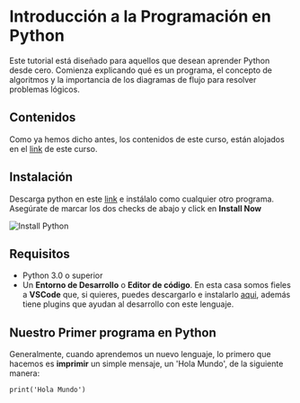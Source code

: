# Introducción a la Programación en Python

Este tutorial está diseñado para aquellos que desean aprender Python desde cero. Comienza explicando qué es un programa, el concepto de algoritmos y la importancia de los diagramas de flujo para resolver problemas lógicos.

## Contenidos

Como ya hemos dicho antes, los contenidos de este curso, están alojados en el [link](https://www.tutorialesprogramacionya.com/pythonya/index.php?inicio=0) de este curso.

## Instalación

Descarga python en este [link](https://www.python.org/downloads/) e instálalo como cualquier otro programa. Asegúrate de marcar los dos checks de abajo y click en **Install Now**

![Install Python](https://github.com/JuananA1000/PythonYa/blob/main/01.%20Introducci%C3%B3n%20a%20Python/instalar_python.png?raw=true)

## Requisitos

- Python 3.0 o superior
- Un **Entorno de Desarrollo** o **Editor de código**. En esta casa somos fieles a **VSCode** que, si quieres, puedes descargarlo e instalarlo [aqui](https://code.visualstudio.com/), además tiene plugins que ayudan al desarrollo con este lenguaje.

## Nuestro Primer programa en Python
Generalmente, cuando aprendemos un nuevo lenguaje, lo primero que hacemos es **imprimir** un simple mensaje, un 'Hola Mundo', de la siguiente manera:

```
print('Hola Mundo')
```
